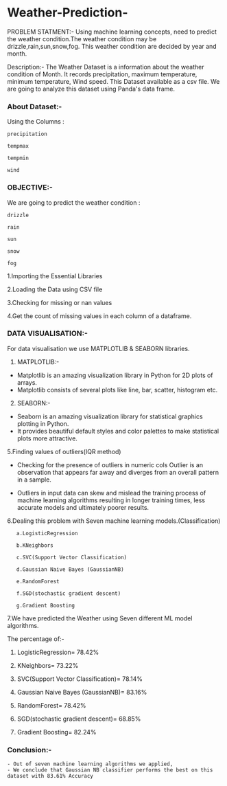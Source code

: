 # Weather-Prediction-

PROBLEM STATMENT:- Using machine learning concepts, need to predict the weather condition.The weather condition may be drizzle,rain,sun,snow,fog. This weather condition are decided by year and month.

Description:- The Weather Dataset is a information about the weather condition of Month. It records precipitation, maximum temperature, minimum temperature, Wind speed. This Dataset available as a csv file. We are going to analyze this dataset using Panda's data frame.

### About Dataset:- 

Using the Columns :
````
precipitation

tempmax

tempmin

wind
````


### OBJECTIVE:- 

We are going to predict the weather condition :
````
drizzle

rain

sun

snow

fog
````


1.Importing the Essential Libraries

2.Loading the Data using CSV file

3.Checking for missing or nan values

4.Get the count of missing values in each column of a dataframe.



### DATA VISUALISATION:-

For data visualisation we use MATPLOTLIB & SEABORN libraries.

1. MATPLOTLIB:-

- Matplotlib is an amazing visualization library in Python for 2D plots of arrays.
- Matplotlib consists of several plots like line, bar, scatter, histogram etc.

2. SEABORN:-

- Seaborn is an amazing visualization library for statistical graphics plotting in Python.
- It provides beautiful default styles and color palettes to make statistical plots more attractive.

5.Finding values of outliers(IQR method)

- Checking for the presence of outliers in numeric cols
  Outlier is an observation that appears far away and diverges from an overall pattern in a sample.

- Outliers in input data can skew and mislead the training process of machine learning algorithms resulting in longer training times, less accurate models and          ultimately poorer results.



6.Dealing this problem with Seven machine learning models.(Classification)
````
   a.LogisticRegression

   b.KNeighbors
   
   c.SVC(Support Vector Classification)
   
   d.Gaussian Naive Bayes (GaussianNB)
   
   e.RandomForest
   
   f.SGD(stochastic gradient descent)
   
   g.Gradient Boosting

````
7.We have predicted the Weather using Seven different ML model algorithms. 

The percentage of:-

1. LogisticRegression= 78.42%

2. KNeighbors= 73.22%

3. SVC(Support Vector Classification)= 78.14%

4. Gaussian Naive Bayes (GaussianNB)= 83.16%

5. RandomForest= 78.42%

6. SGD(stochastic gradient descent)= 68.85%

7. Gradient Boosting= 82.24%



### Conclusion:-
    
    - Out of seven machine learning algorithms we applied, 
    - We conclude that Gaussian NB classifier performs the best on this dataset with 83.61% Accuracy



